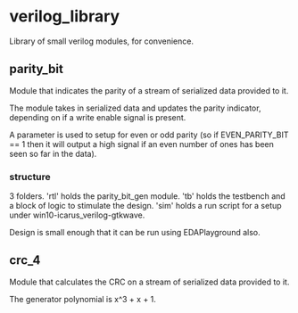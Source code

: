# verilog_library
Library of small verilog modules, for convenience.

## parity_bit
Module that indicates the parity of a stream of serialized data provided to it.

The module takes in serialized data and updates the parity indicator, depending 
on if a write enable signal is present.

A parameter is used to setup for even or odd parity (so if EVEN_PARITY_BIT == 1 
then it will output a high signal if an even number of ones has been seen so 
far in the data).

### structure
3 folders. 'rtl' holds the parity_bit_gen module. 'tb' holds the testbench and a 
block of logic to stimulate the design. 'sim' holds a run script for a setup 
under win10-icarus_verilog-gtkwave.

Design is small enough that it can be run using EDAPlayground also.

## crc_4
Module that calculates the CRC on a stream of serialized data provided to it.

The generator polynomial is x^3 + x + 1.

